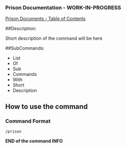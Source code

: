 ### Prison Documentation - **WORK-IN-PROGRESS**
[Prison Documents - Table of Contents](docs/prison_docs_000_toc.md)

##Description:

Short description of the command will be here

##SubCommands:

- List
- Of
- Sub
- Commands
- With
- Short
- Description

## How to use the command

### Command Format

`/prison`

**END of the command INFO**